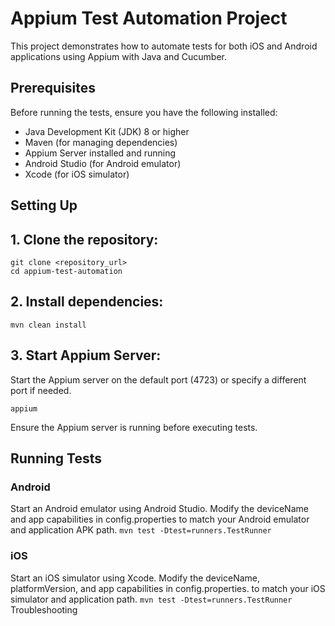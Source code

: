 # **Appium Test Automation Project**

This project demonstrates how to automate tests for both iOS and Android applications using Appium with Java and Cucumber.

## Prerequisites

Before running the tests, ensure you have the following installed:

* Java Development Kit (JDK) 8 or higher
* Maven (for managing dependencies)
* Appium Server installed and running
* Android Studio (for Android emulator)
* Xcode (for iOS simulator)

## Setting Up

## 1. Clone the repository:

    git clone <repository_url>
    cd appium-test-automation

## 2. Install dependencies:

    mvn clean install

## 3. Start Appium Server:

Start the Appium server on the default port (4723) or specify a different port if needed.
    
`appium`

Ensure the Appium server is running before executing tests.

## Running Tests

### Android

Start an Android emulator using Android Studio.
Modify the deviceName and app capabilities in config.properties to match your Android emulator and application APK path.
`mvn test -Dtest=runners.TestRunner`

### iOS

Start an iOS simulator using Xcode.
Modify the deviceName, platformVersion, and app capabilities in config.properties. to match your iOS simulator and application path.
`mvn test -Dtest=runners.TestRunner`
Troubleshooting